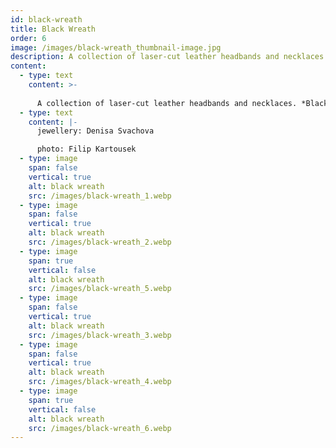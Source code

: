 ```yaml
---
id: black-wreath
title: Black Wreath
order: 6
image: /images/black-wreath_thumbnail-image.jpg
description: A collection of laser-cut leather headbands and necklaces.
content:
  - type: text
    content: >-
      
      A collection of laser-cut leather headbands and necklaces. *Black Wreath* was created during my student exchange at the Academy of Arts, Architecture and Design in Prague, Czech Republic, in 2015.
  - type: text
    content: |-
      jewellery: Denisa Svachova

      photo: Filip Kartousek
  - type: image
    span: false
    vertical: true
    alt: black wreath
    src: /images/black-wreath_1.webp
  - type: image
    span: false
    vertical: true
    alt: black wreath
    src: /images/black-wreath_2.webp
  - type: image
    span: true
    vertical: false
    alt: black wreath
    src: /images/black-wreath_5.webp
  - type: image
    span: false
    vertical: true
    alt: black wreath
    src: /images/black-wreath_3.webp
  - type: image
    span: false
    vertical: true
    alt: black wreath
    src: /images/black-wreath_4.webp
  - type: image
    span: true
    vertical: false
    alt: black wreath
    src: /images/black-wreath_6.webp
---
```

